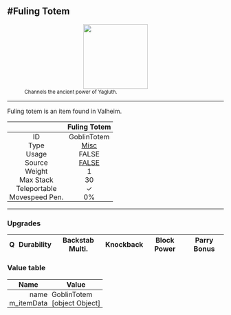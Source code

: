 <meta property="og:title" content="Fuling Totem - MoreValheim" /><meta property="og:type" content="website" /><meta property="og:image" content="/assets/fuling_totem.png" /><meta property="og:description" content="Fuling Totem is an item found in Valheim." /><meta name="theme-color" content="#546D78"><meta name="twitter:card" content="summary_large_image">
#Fuling Totem
-------------
<style>img {width:20px;}.tb {width:150px;display: block;margin-left: auto;margin-right: auto;}</style>

<style>.md-typeset table:not([class]) th:not([align]) {min-width:unset!important;}</style>
<style>td{padding:0em 0.3em!important;text-align:center!important;border-left:.05rem solid var(--md-default-fg-color--lightest)}</style>

<style>th{padding:0.1em 0.3em!important;text-align:center!important;font-weight:bold}</style>

<style>pre{text-align:right!important}</style>
<style>table tr td:first-child {border-left: 0;};</style>

<figure><img src="/assets/fuling_totem.png" class="tb" /><figcaption><small>Channels the ancient power of Yagluth.</small></figcaption></figure>

-------------

Fuling totem is an item found in Valheim.

|        | Fuling Totem              |
| ----------- | ------------------------------------ |
| ID |GoblinTotem
| Type | [Misc](../../types/misc)
| Usage | FALSE<br>
| Source | [FALSE](../../items/false)
| Weight | 1 |
| Max Stack | 30 |
| Teleportable | ✓
| Movespeed Pen. | 0%


-------------

### Upgrades
| Q | Durability | Backstab Multi. | Knockback | Block Power | Parry Bonus
| - | - | - | - | - | - 


### Value table
| Name | Value
| - | - |
| <div style="text-align:right">name</div> | <div style="text-align:left">GoblinTotem</div> | 
| <div style="text-align:right">m_itemData</div> | <div style="text-align:left">[object Object]</div> | 